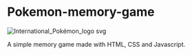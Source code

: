 # Pokemon-memory-game

![International_Pokémon_logo svg](https://github.com/davisaugust/Pokemon-memory-game/assets/126289710/2ba8157a-e729-47dd-993d-9de0f3aeae46)

A simple memory game made with HTML, CSS and Javascript.
